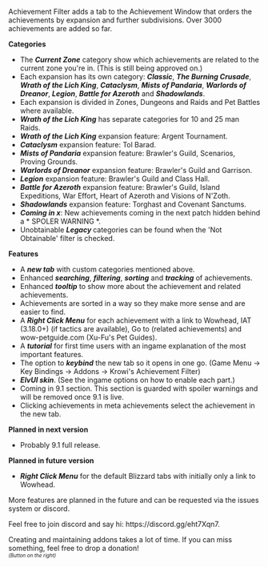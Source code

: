 <p>Achievement Filter adds a tab to the Achievement Window that orders the achievements by expansion and further subdivisions. Over 3000 achievements are added so far.</p>
<p><strong>Categories</strong></p>
<ul>
<li>The <em><strong>Current Zone</strong></em> category show which achievements are related to the current zone you're in. (This is still being approved on.)</li>
<li>Each expansion has its own category: <strong><em>Classic</em></strong>, <strong><em>The Burning Crusade</em></strong>, <strong><em>Wrath of the Lich King</em></strong>, <strong><em>Cataclysm</em></strong>, <strong><em>Mists of Pandaria</em></strong>, <strong><em>Warlords of Dreanor</em></strong>, <strong><em>Legion</em></strong>, <strong><em>Battle for Azeroth</em></strong> and <em><strong>Shadowlands</strong></em>.</li>
<li>Each expansion is divided in Zones, Dungeons and Raids and Pet Battles where available.</li>
<li><strong><em>Wrath of the Lich King</em></strong> has separate categories for 10 and 25 man Raids.</li>
<li><strong><em>Wrath of the Lich King</em></strong> expansion feature: Argent Tournament.</li>
<li><strong><em>Cataclysm</em></strong> expansion feature: Tol Barad.</li>
<li><strong><em>Mists of Pandaria</em></strong> expansion feature: Brawler's Guild, Scenarios, Proving Grounds.</li>
<li><strong><em>Warlords of Dreanor</em></strong> expansion feature: Brawler's Guild and Garrison.</li>
<li><strong><em>Legion</em></strong> expansion feature: Brawler's Guild and Class Hall.</li>
<li><strong><em>Battle for Azeroth</em></strong> expansion feature: Brawler's Guild, Island Expeditions, War Effort, Heart of Azeroth and Visions of N'Zoth.</li>
<li><strong><em>Shadowlands</em></strong> expansion feature: Torghast and Covenant Sanctums.</li>
<li><strong><em>Coming in x</em></strong>: New achievements coming in the next patch hidden behind a * SPOLER WARNING *.</li>
<li>Unobtainable <strong><em>Legacy</em> </strong>categories can be found when the 'Not Obtainable' filter is checked.</li>
</ul>
<p><strong>Features</strong></p>
<ul>
<li>A <em><strong>new tab</strong></em> with custom categories mentioned above.</li>
<li>Enhanced <strong><em>searching</em></strong>, <strong><em>filtering</em></strong>, <strong><em>sorting</em></strong> and <strong><em>tracking</em></strong> of achievements.</li>
<li>Enhanced <strong><em>tooltip</em></strong> to show more about the achievement and related achievements.</li>
<li>Achievements are sorted in a way so they make more sense and are easier to find.</li>
<li>A <strong><em>Right Click Menu</em></strong> for each achievement with a link to Wowhead, IAT (3.18.0+) (if tactics are available), Go to (related achievements) and wow-petguide.com (Xu-Fu's Pet Guides).</li>
<li>A <em><strong>tutorial</strong> </em>for first time users with an ingame explanation of the most important features.</li>
<li>The option to <strong><em>keybind</em></strong> the new tab so it opens in one go. (Game Menu -&gt; Key Bindings -&gt; Addons -&gt; Krowi's Achievement Filter)</li>
<li><strong><em>ElvUI skin</em></strong>. (See the ingame options on how to enable each part.)</li>
<li>Coming in 9.1 section. This section is guarded with spoiler warnings and will be removed once 9.1 is live.</li>
<li>Clicking achievements in meta achievements select the achievement in the new tab.</li>
</ul>
<p><strong>Planned in next version</strong></p>
<ul>
<li>Probably 9.1 full release.</li>
</ul>
<p><strong>Planned in future version</strong></p>
<ul>
<li><strong><em>Right Click Menu</em></strong> for the default Blizzard tabs with initially only a link to Wowhead.</li>
</ul>
<p>More features are planned in the future and can be requested via the issues system or discord.</p>
<p>Feel free to join discord and say hi: https://discord.gg/eht7Xqn7.</p>
<p>Creating and maintaining addons takes a lot of time. If you can miss something, feel free to drop a donation!<br /><span style="font-size: 10px;"><em>(Button on the right)</em></span></p>